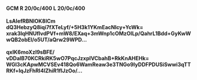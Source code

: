#### GCM R 20/0c/400 L 20/0c/400
**LsAIefRBNlOK8lCm**<br/>**dQ3HebzyQ8iqi7fXTeLyf/+5H3k1YKmEacNIcy+YcWk=**<br/>**xrak3lqHNUfIvdPVf+mW8/EXaq+3mWnp1cOMzOILp/QahrL1Bdd+GyKwWwQB2obEl/o5UT/aQrw29WPD...**<br/><br/>
**qxlK6moXzl9sBFE/**<br/>**vDDaIB70KCRkiRK5wO7PqcJzxpIVCbahB+RkKnAHEHk=**<br/>**WGI3cKApwMCVSEv418Qo6WamReaw3e3TNGo9IyDDFPDUSiSwwi3qTTRKf+lqJzFhRI4lZhiR1flJzOo/...**